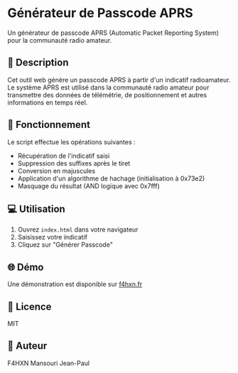# Générateur de Passcode APRS

Un générateur de passcode APRS (Automatic Packet Reporting System) pour la communauté radio amateur.

## 📡 Description

Cet outil web génère un passcode APRS à partir d'un indicatif radioamateur. Le système APRS est utilisé dans la communauté radio amateur pour transmettre des données de télémétrie, de positionnement et autres informations en temps réel.

## 🚀 Fonctionnement

Le script effectue les opérations suivantes :
- Récupération de l'indicatif saisi
- Suppression des suffixes après le tiret
- Conversion en majuscules
- Application d'un algorithme de hachage (initialisation à 0x73e2)
- Masquage du résultat (AND logique avec 0x7fff)

## 💻 Utilisation

1. Ouvrez `index.html` dans votre navigateur
2. Saisissez votre indicatif
3. Cliquez sur "Générer Passcode"

## 🌐 Démo

Une démonstration est disponible sur [f4hxn.fr](http://www.f4hxn.fr/aprs-passcode-generator-generateur-mot-de-passe/)

## 📜 Licence

MIT

## 👤 Auteur

F4HXN Mansouri Jean-Paul
